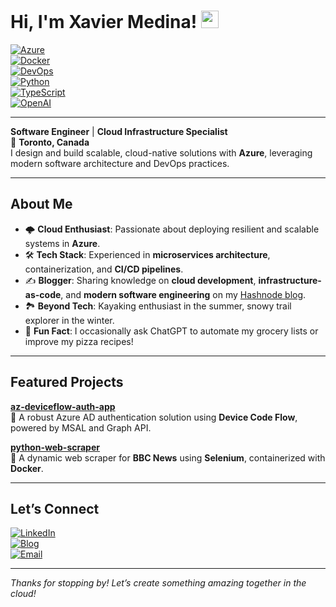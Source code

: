 # Hi, I'm Xavier Medina! <img src="https://media.giphy.com/media/hvRJCLFzcasrR4ia7z/giphy.gif" width="28">

[![Azure](https://img.shields.io/badge/Cloud-Azure-blue?style=flat&logo=microsoft-azure)](https://azure.microsoft.com/)  
[![Docker](https://img.shields.io/badge/Tools-Docker-informational?style=flat&logo=docker)](https://www.docker.com/)  
[![DevOps](https://img.shields.io/badge/DevOps-CI%2FCD-orange?style=flat&logo=githubactions)](https://github.com/features/actions)  
[![Python](https://img.shields.io/badge/Code-Python-yellow?style=flat&logo=python)](https://www.python.org/)  
[![TypeScript](https://img.shields.io/badge/Code-TypeScript-blue?style=flat&logo=typescript)](https://www.typescriptlang.org/)  
[![OpenAI](https://img.shields.io/badge/AI-OpenAI-purple?style=flat&logo=openai)](https://openai.com/)

---

**Software Engineer** | **Cloud Infrastructure Specialist**  
📍 **Toronto, Canada**  
I design and build scalable, cloud-native solutions with **Azure**, leveraging modern software architecture and DevOps practices.  

---

## About Me  

- 🌩️ **Cloud Enthusiast**: Passionate about deploying resilient and scalable systems in **Azure**.  
- 🛠️ **Tech Stack**: Experienced in **microservices architecture**, containerization, and **CI/CD pipelines**.  
- ✍️ **Blogger**: Sharing knowledge on **cloud development**, **infrastructure-as-code**, and **modern software engineering** on my [Hashnode blog](https://xaviermedina.hashnode.dev/).  
- 🏞️ **Beyond Tech**: Kayaking enthusiast in the summer, snowy trail explorer in the winter.  
- 🤖 **Fun Fact**: I occasionally ask ChatGPT to automate my grocery lists or improve my pizza recipes!  

---

## Featured Projects  

**[az-deviceflow-auth-app](https://github.com/xmedinavei/az-deviceflow-auth-app)**  
🔐 A robust Azure AD authentication solution using **Device Code Flow**, powered by MSAL and Graph API.  

**[python-web-scraper](https://github.com/xmedinavei/python-web-scraper)**  
📰 A dynamic web scraper for **BBC News** using **Selenium**, containerized with **Docker**.  

---

## Let’s Connect  

[![LinkedIn](https://img.shields.io/badge/LinkedIn-Connect-blue?style=flat&logo=linkedin)](https://linkedin.com/in/xmedinavei)  
[![Blog](https://img.shields.io/badge/Blog-Hashnode-informational?style=flat&logo=hashnode)](https://xaviermedina.hashnode.dev/)  
[![Email](https://img.shields.io/badge/Email-Contact-red?style=flat&logo=gmail)](mailto:xmedinavei@gmail.com)  

---

*Thanks for stopping by! Let’s create something amazing together in the cloud!*  